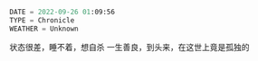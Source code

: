 ﻿```meta
DATE = 2022-09-26 01:09:56
TYPE = Chronicle
WEATHER = Unknown
```
状态很差，睡不着，想自杀
一生善良，到头来，在这世上竟是孤独的
```
